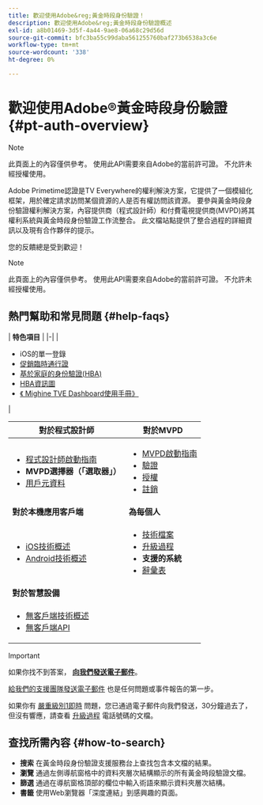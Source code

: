 ```yaml
---
title: 歡迎使用Adobe&reg;黃金時段身份驗證！
description: 歡迎使用Adobe&reg;黃金時段身份驗證概述
exl-id: a8b01469-3d5f-4a44-9ae8-06a68c29d56d
source-git-commit: bfc3ba55c99daba561255760baf273b6538a3c6e
workflow-type: tm+mt
source-wordcount: '338'
ht-degree: 0%

---
```


# 歡迎使用Adobe®黃金時段身份驗證 {#pt-auth-overview}

>[!NOTE]
>
>此頁面上的內容僅供參考。 使用此API需要來自Adobe的當前許可證。 不允許未經授權使用。

Adobe Primetime認證是TV Everywhere的權利解決方案，它提供了一個模組化框架，用於確定請求訪問某個資源的人是否有權訪問該資源。 要參與黃金時段身份驗證權利解決方案，內容提供商（程式設計師）和付費電視提供商(MVPD)將其權利系統與黃金時段身份驗證工作流整合。 此文檔站點提供了整合過程的詳細資訊以及現有合作夥伴的提示。

您的反饋總是受到歡迎！

>[!NOTE]
>
>此頁面上的內容僅供參考。 使用此API需要來自Adobe的當前許可證。 不允許未經授權使用。

## 熱門幫助和常見問題 {#help-faqs}

| **特色項目** | |-| | <ul><li>iOS的單一登錄</li><li>[促銷臨時通行證](/help/authentication/promotional-temp-pass.md)</li><li>[基於家庭的身份驗證(HBA)](/help/authentication/home-based-authn-tve.md)</li><li>[HBA資訊圖](https://dzf8vqv24eqhg.cloudfront.net/userfiles/258/326/ckfinder/files/AdobeNewsletterHBA.pdf)</li><li>[《 Mighine TVE Dashboard使用手冊》](/help/authentication/tve-dashboard-user-guide.md)</li></ul> |

| **對於程式設計師** | **對於MVPD** |
|------------------------------------------------------------------------------|-------------------------------------------------------------------------------------------------|
| <ul><li>[程式設計師啟動指南](/help/authentication/programmer-kickstart-guide.md)</li><li>**MVPD選擇器（「選取器」）**</li><li>[用戶元資料](/help/authentication/user-metadata.md)</li></ul> | <ul><li>[MVPD啟動指南](/help/authentication/mvpd-kickstart-guide.md)</li><li>[驗證](/help/authentication/authn-usecase.md)</li><li>[授權](/help/authentication/authz-usecase.md)</li><li>[註銷](/help/authentication/usecase-mvpd-logout.md)</li></ul> |
| **對於本機應用客戶端** | **為每個人** |
| <ul><li>[iOS技術概述](/help/authentication/iostvos-sdk-overview.md)</li><li>[Android技術概述](/help/authentication/android-sdk-overview.md)</li></ul> | <ul><li>[技術檔案](/help/authentication/technical-paper.md)</li><li>[升級過程](/help/authentication/escalation-procedures.md)</li><li>**支援的系統**</li><li>[辭彙表](/help/authentication/glossary.md)</li></ul> |
| **對於智慧設備** |  |
| <ul><li>[無客戶端技術概述](/help/authentication/rest-api-overview.md)</li><li>[無客戶端API](/help/authentication/rest-api-reference.md)</li></ul> |  |

>[!IMPORTANT]
>
>如果你找不到答案， [**向我們發送電子郵件**](mailto:tve-support@adobe.com)。
>
>[給我們的支援團隊發送電子郵件](mailto:tve-support@adobe.com) 也是任何問題或事件報告的第一步。
>
>如果你有 [嚴重級別1即時](/help/authentication/escalation-procedures.md) 問題，您已通過電子郵件向我們發送，30分鐘過去了，但沒有響應，請查看 [升級過程](/help/authentication/escalation-procedures.md) 電話號碼的文檔。


## 查找所需內容 {#how-to-search}

* **搜索** 在黃金時段身份驗證支援服務台上查找包含本文檔的結果。
* **瀏覽** 通過左側導航窗格中的資料夾層次結構顯示的所有黃金時段驗證文檔。
* **篩選** 通過在導航窗格頂部的欄位中輸入術語來顯示資料夾層次結構。
* **書籤** 使用Web瀏覽器「深度連結」到感興趣的頁面。
